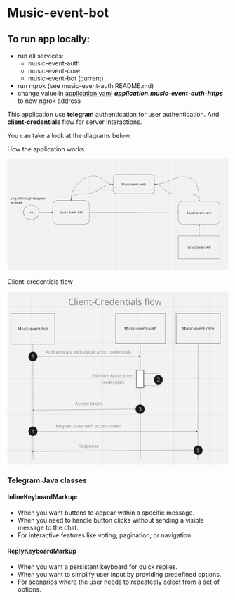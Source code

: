 # Music-event-bot

## To run app locally: 
- run all services:
  - music-event-auth
  - music-event-core
  - music-event-bot (current)
- run ngrok (see music-event-auth README.md)
- change value in [application.yaml](src/main/resources/application.yaml) 
__*application.music-event-auth-https*__ to new ngrok address


This application use **telegram** authentication for user authentication. 
And **client-credentials** flow for server interactions.

<p>You can take a look at the diagrams below:
<p>How the application works

![Application interactions](app-interaction.png)

<p>Client-credentials flow

![Client-credentials flow](client-credentials.png)

### Telegram Java classes

#### InlineKeyboardMarkup:
- When you want buttons to appear within a specific message.
- When you need to handle button clicks without sending a visible message to the chat.
- For interactive features like voting, pagination, or navigation.

#### ReplyKeyboardMarkup
- When you want a persistent keyboard for quick replies.
- When you want to simplify user input by providing predefined options.
- For scenarios where the user needs to repeatedly select from a set of options.

